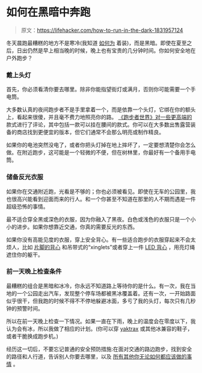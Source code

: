 # 如何在黑暗中奔跑

> 原文：<https://lifehacker.com/how-to-run-in-the-dark-1831957124>

冬天晨跑最糟糕的地方不是寒冷(我知道 [如何为](https://lifehacker.com/what-to-wear-to-run-in-the-cold-1831870049) 着装)，而是黑暗。即使在夏至之后，日出仍然是早上相当晚的时候，晚上也有宝贵的几分钟时间。你如何安全地在户外跑步？





### 戴上头灯

首先，你必须看清你要去哪里。除非你能指望街灯或满月，否则你可能需要一个手电筒。

大多数认真的夜间跑步者不是手里拿着一个，而是依靠一个头灯，它绑在你的额头上，看起来很傻，并且毫不费力地照亮你的路。 [《跑步者世界》对一些更高端的](https://www.runnersworld.com/gear/a23495398/best-headlamps-for-runners/)款式进行了评论，其中包括一款可以挂在腰间的款式。你可以在大多数出售露营装备的商店找到更便宜的版本，但它们通常不会那么明亮或制作精良。

如果你的电池突然没电了，或者你把头灯掉在地上摔坏了，一定要想清楚你会怎么做。在附近跑步，这可能是一个轻微的不便，但在树林里，你最好有一个备用手电筒。

### 储备反光衣服

如果你在交通附近跑，光看是不够的；你也必须被看见。即使在无车的公园里，我也很高兴能看到迎面而来的行人。和一个你甚至不知道在那里的人不期而遇是一件超级恐怖的事情。

最不适合穿全黑或深色的衣服，因为你融入了黑夜。白色或浅色的衣服只是一个小小的进步。如果你想靠近交通，你真的需要反光的东西。

如果你没有高能见度的衣服，穿上安全背心。有一些适合跑步的衣服穿起来不会太烦人，比如 [片脚的背心](http://www.amphipod.com/products/visibility/reflective-vests/full-visibility-reflective) 和吊带式的“xinglets”或者穿上一件 [LED 背心](https://pacificpike.com/products/brightbug-led-visibility-vest?variant=14201335119914&utm_medium=cpc&utm_source=google&utm_campaign=Google%20Shopping&gclid=Cj0KCQiAm5viBRD4ARIsADGUT27Jn1m9inelX7o9wZbg-krPDnhtLQvR4ioVnbH2TFqZBOPPgLv0xT0aAl6fEALw_wcB) ，用亮灯绳遮住你的躯干。

### 前一天晚上检查条件

最糟糕的组合是黑暗和冰冷，你永远不知道路上等待你的是什么。有一次，我在当地的一个公园走出汽车，发现整个停车场都被黑冰覆盖着。还有一次，一开始路面似乎很干，但我跑的时候不得不不停地躲避冰面，多亏了我的头灯，每次只有几秒钟的预警时间。

所以在前一天晚上检查一下情况。如果一直在下雨，晚上的温度会在零度以下，我认为会有冰，所以我做了相应的计划。(你可以穿 [yaktrax](https://yaktrax.implus.com/products/traction/) 或其他冰兼容的鞋子，或者干脆换成跑步机。)

经历这一切后，不要忘记普通的安全预防措施:在面对交通的路边跑步，找到安全的路径和人行道，告诉别人你要去哪里，以及 [所有其他你无论如何都应该做的事情](https://lifehacker.com/the-beginners-guide-to-safe-urban-running-1727699007) 。